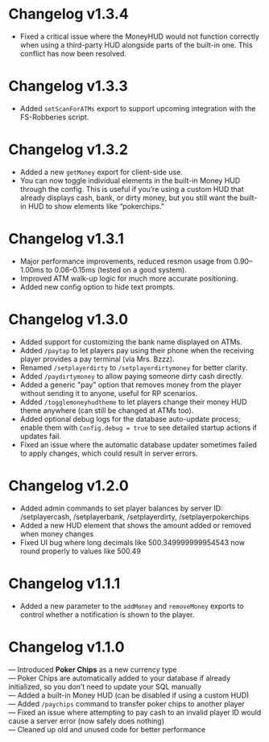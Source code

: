 # Changelog v1.3.4
- Fixed a critical issue where the MoneyHUD would not function correctly when using a third-party HUD alongside parts of the built-in one. This conflict has now been resolved.

# Changelog v1.3.3

- Added `setScanForATMs` export to support upcoming integration with the FS-Robberies script.

# Changelog v1.3.2

- Added a new `getMoney` export for client-side use.
- You can now toggle individual elements in the built-in Money HUD through the config. This is useful if you’re using a custom HUD that already displays cash, bank, or dirty money, but you still want the built-in HUD to show elements like “pokerchips.”

# Changelog v1.3.1

- Major performance improvements, reduced resmon usage from 0.90–1.00ms to 0.06–0.15ms (tested on a good system).
- Improved ATM walk-up logic for much more accurate positioning.
- Added new config option to hide text prompts.

# Changelog v1.3.0

- Added support for customizing the bank name displayed on ATMs.
- Added `/paytap` to let players pay using their phone when the receiving player provides a pay terminal (via Mrs. Bzzz).
- Renamed `/setplayerdirty` to `/setplayerdirtymoney` for better clarity.
- Added `/paydirtymoney` to allow paying someone dirty cash directly.
- Added a generic "pay" option that removes money from the player without sending it to anyone, useful for RP scenarios.
- Added `/togglemoneyhudtheme` to let players change their money HUD theme anywhere (can still be changed at ATMs too).
- Added optional debug logs for the database auto-update process; enable them with `Config.debug = true` to see detailed startup actions if updates fail.
- Fixed an issue where the automatic database updater sometimes failed to apply changes, which could result in server errors.

# Changelog v1.2.0

- Added admin commands to set player balances by server ID: /setplayercash, /setplayerbank, /setplayerdirty, /setplayerpokerchips
- Added a new HUD element that shows the amount added or removed when money changes
- Fixed UI bug where long decimals like 500.349999999954543 now round properly to values like 500.49

# Changelog v1.1.1

- Added a new parameter to the `addMoney` and `removeMoney` exports to control whether a notification is shown to the player.

# Changelog v1.1.0

— Introduced **Poker Chips** as a new currency type  
— Poker Chips are automatically added to your database if already initialized, so you don’t need to update your SQL manually  
— Added a built-in Money HUD (can be disabled if using a custom HUD)  
— Added `/paychips` command to transfer poker chips to another player  
— Fixed an issue where attempting to pay cash to an invalid player ID would cause a server error (now safely does nothing)  
— Cleaned up old and unused code for better performance
